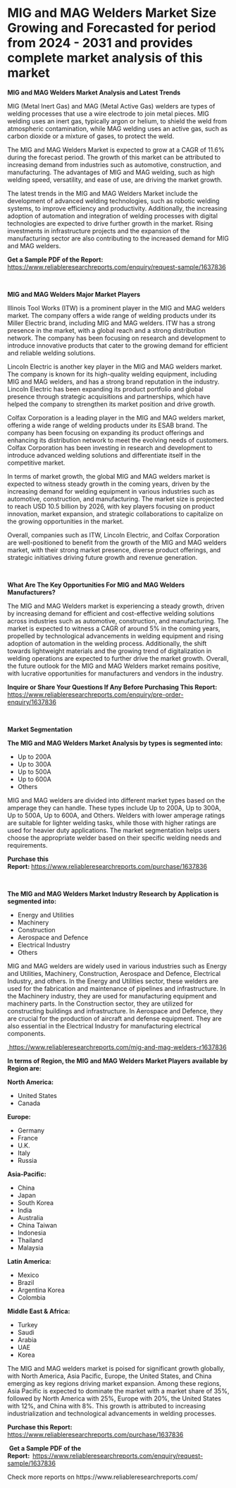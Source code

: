 <p><h1>MIG and MAG Welders Market Size Growing and Forecasted for period from 2024 - 2031 and provides complete market analysis of this market</h1></p><p><strong>MIG and MAG Welders Market Analysis and Latest Trends</strong></p>
<p><p>MIG (Metal Inert Gas) and MAG (Metal Active Gas) welders are types of welding processes that use a wire electrode to join metal pieces. MIG welding uses an inert gas, typically argon or helium, to shield the weld from atmospheric contamination, while MAG welding uses an active gas, such as carbon dioxide or a mixture of gases, to protect the weld.</p><p>The MIG and MAG Welders Market is expected to grow at a CAGR of 11.6% during the forecast period. The growth of this market can be attributed to increasing demand from industries such as automotive, construction, and manufacturing. The advantages of MIG and MAG welding, such as high welding speed, versatility, and ease of use, are driving the market growth.</p><p>The latest trends in the MIG and MAG Welders Market include the development of advanced welding technologies, such as robotic welding systems, to improve efficiency and productivity. Additionally, the increasing adoption of automation and integration of welding processes with digital technologies are expected to drive further growth in the market. Rising investments in infrastructure projects and the expansion of the manufacturing sector are also contributing to the increased demand for MIG and MAG welders.</p></p>
<p><strong>Get a Sample PDF of the Report:&nbsp;</strong> <a href="https://www.reliableresearchreports.com/enquiry/request-sample/1637836">https://www.reliableresearchreports.com/enquiry/request-sample/1637836</a></p>
<p>&nbsp;</p>
<p><strong>MIG and MAG Welders Major Market Players</strong></p>
<p><p>Illinois Tool Works (ITW) is a prominent player in the MIG and MAG welders market. The company offers a wide range of welding products under its Miller Electric brand, including MIG and MAG welders. ITW has a strong presence in the market, with a global reach and a strong distribution network. The company has been focusing on research and development to introduce innovative products that cater to the growing demand for efficient and reliable welding solutions. </p><p>Lincoln Electric is another key player in the MIG and MAG welders market. The company is known for its high-quality welding equipment, including MIG and MAG welders, and has a strong brand reputation in the industry. Lincoln Electric has been expanding its product portfolio and global presence through strategic acquisitions and partnerships, which have helped the company to strengthen its market position and drive growth.</p><p>Colfax Corporation is a leading player in the MIG and MAG welders market, offering a wide range of welding products under its ESAB brand. The company has been focusing on expanding its product offerings and enhancing its distribution network to meet the evolving needs of customers. Colfax Corporation has been investing in research and development to introduce advanced welding solutions and differentiate itself in the competitive market.</p><p>In terms of market growth, the global MIG and MAG welders market is expected to witness steady growth in the coming years, driven by the increasing demand for welding equipment in various industries such as automotive, construction, and manufacturing. The market size is projected to reach USD 10.5 billion by 2026, with key players focusing on product innovation, market expansion, and strategic collaborations to capitalize on the growing opportunities in the market.</p><p>Overall, companies such as ITW, Lincoln Electric, and Colfax Corporation are well-positioned to benefit from the growth of the MIG and MAG welders market, with their strong market presence, diverse product offerings, and strategic initiatives driving future growth and revenue generation.</p></p>
<p>&nbsp;</p>
<p><strong>What Are The Key Opportunities For MIG and MAG Welders Manufacturers?</strong></p>
<p><p>The MIG and MAG Welders market is experiencing a steady growth, driven by increasing demand for efficient and cost-effective welding solutions across industries such as automotive, construction, and manufacturing. The market is expected to witness a CAGR of around 5% in the coming years, propelled by technological advancements in welding equipment and rising adoption of automation in the welding process. Additionally, the shift towards lightweight materials and the growing trend of digitalization in welding operations are expected to further drive the market growth. Overall, the future outlook for the MIG and MAG Welders market remains positive, with lucrative opportunities for manufacturers and vendors in the industry.</p></p>
<p><strong>Inquire or Share Your Questions If Any Before Purchasing This Report:</strong> <a href="https://www.reliableresearchreports.com/enquiry/pre-order-enquiry/1637836">https://www.reliableresearchreports.com/enquiry/pre-order-enquiry/1637836</a></p>
<p>&nbsp;</p>
<p><strong>Market Segmentation</strong></p>
<p><strong>The MIG and MAG Welders Market Analysis by types is segmented into:</strong></p>
<p><ul><li>Up to 200A</li><li>Up to 300A</li><li>Up to 500A</li><li>Up to 600A</li><li>Others</li></ul></p>
<p><p>MIG and MAG welders are divided into different market types based on the amperage they can handle. These types include Up to 200A, Up to 300A, Up to 500A, Up to 600A, and Others. Welders with lower amperage ratings are suitable for lighter welding tasks, while those with higher ratings are used for heavier duty applications. The market segmentation helps users choose the appropriate welder based on their specific welding needs and requirements.</p></p>
<p><strong>Purchase this Report:&nbsp;</strong><a href="https://www.reliableresearchreports.com/purchase/1637836">https://www.reliableresearchreports.com/purchase/1637836</a></p>
<p>&nbsp;</p>
<p><strong>The MIG and MAG Welders Market Industry Research by Application is segmented into:</strong></p>
<p><ul><li>Energy and Utilities</li><li>Machinery</li><li>Construction</li><li>Aerospace and Defence</li><li>Electrical Industry</li><li>Others</li></ul></p>
<p><p>MIG and MAG welders are widely used in various industries such as Energy and Utilities, Machinery, Construction, Aerospace and Defence, Electrical Industry, and others. In the Energy and Utilities sector, these welders are used for the fabrication and maintenance of pipelines and infrastructure. In the Machinery industry, they are used for manufacturing equipment and machinery parts. In the Construction sector, they are utilized for constructing buildings and infrastructure. In Aerospace and Defence, they are crucial for the production of aircraft and defense equipment. They are also essential in the Electrical Industry for manufacturing electrical components.</p></p>
<p><a href="https://www.reliableresearchreports.com/mig-and-mag-welders-r1637836">&nbsp;https://www.reliableresearchreports.com/mig-and-mag-welders-r1637836</a></p>
<p><strong>In terms of Region, the MIG and MAG Welders Market Players available by Region are:</strong></p>
<p>
    <p> <strong> North America: </strong>
        <ul>
            <li>United States</li>
            <li>Canada</li>
        </ul>
        </p> 
    <p> <strong> Europe: </strong>
        <ul>
            <li>Germany</li>
            <li>France</li>
            <li>U.K.</li>
            <li>Italy</li>
            <li>Russia</li>
        </ul>
        </p> 
    <p> <strong> Asia-Pacific: </strong>
        <ul>
            <li>China</li>
            <li>Japan</li>
            <li>South Korea</li>
            <li>India</li>
            <li>Australia</li>
            <li>China Taiwan</li>
            <li>Indonesia</li>
            <li>Thailand</li>
            <li>Malaysia</li>
        </ul>
        </p> 
    <p> <strong> Latin America: </strong>
        <ul>
            <li>Mexico</li>
            <li>Brazil</li>
            <li>Argentina Korea</li>
            <li>Colombia</li>
        </ul>
        </p> 
    <p> <strong> Middle East & Africa: </strong>
        <ul>
            <li>Turkey</li>
            <li>Saudi</li>
            <li>Arabia</li>
            <li>UAE</li>
            <li>Korea</li>
        </ul>
    </p>
    </p>
<p><p>The MIG and MAG welders market is poised for significant growth globally, with North America, Asia Pacific, Europe, the United States, and China emerging as key regions driving market expansion. Among these regions, Asia Pacific is expected to dominate the market with a market share of 35%, followed by North America with 25%, Europe with 20%, the United States with 12%, and China with 8%. This growth is attributed to increasing industrialization and technological advancements in welding processes.</p></p>
<p><strong>Purchase this Report: </strong><a href="https://www.reliableresearchreports.com/purchase/1637836">https://www.reliableresearchreports.com/purchase/1637836</a></p>
<p>&nbsp;<strong>Get a Sample PDF of the Report:&nbsp;&nbsp;</strong><a href="https://www.reliableresearchreports.com/enquiry/request-sample/1637836">https://www.reliableresearchreports.com/enquiry/request-sample/1637836</a></p>
<p><strong></strong></p>
<p>Check more reports on https://www.reliableresearchreports.com/</p>